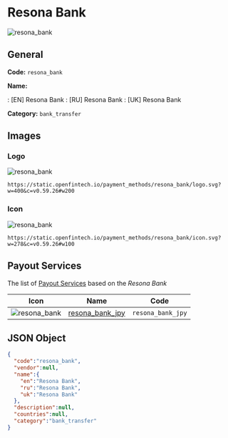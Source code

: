 
# Resona Bank 
![resona_bank](https://static.openfintech.io/payment_methods/resona_bank/logo.svg?w=400&c=v0.59.26#w200)  

## General 
**Code:** `resona_bank` 
 
**Name:** 
 
:	[EN] Resona Bank 
:	[RU] Resona Bank 
:	[UK] Resona Bank 
 
**Category:** `bank_transfer` 
 

## Images 

### Logo 
![resona_bank](https://static.openfintech.io/payment_methods/resona_bank/logo.svg?w=400&c=v0.59.26#w200)  

```
https://static.openfintech.io/payment_methods/resona_bank/logo.svg?w=400&c=v0.59.26#w200
```  

### Icon 
![resona_bank](https://static.openfintech.io/payment_methods/resona_bank/icon.svg?w=278&c=v0.59.26#w100)  

```
https://static.openfintech.io/payment_methods/resona_bank/icon.svg?w=278&c=v0.59.26#w100
```  

## Payout Services 
 
The list of [Payout Services](/payout-services/) based on the _Resona Bank_ 

|Icon|Name|Code| 
|:---:|:---:|:---:| 
|![resona_bank](https://static.openfintech.io/payout_methods/resona_bank/icon.svg?w=278&c=v0.59.26#w40) |[resona_bank_jpy](/payout-services/resona_bank_jpy/)|`resona_bank_jpy`| 
 

## JSON Object 

```json
{
  "code":"resona_bank",
  "vendor":null,
  "name":{
    "en":"Resona Bank",
    "ru":"Resona Bank",
    "uk":"Resona Bank"
  },
  "description":null,
  "countries":null,
  "category":"bank_transfer"
}
```  
